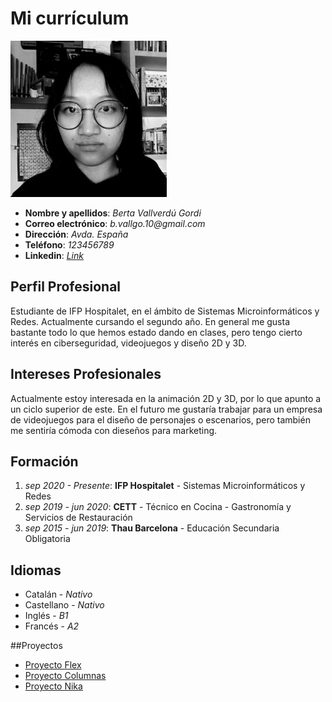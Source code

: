 # Mi currículum
![Imagen](bvallverdu.jpg) 
- **Nombre y apellidos**: _Berta Vallverdú Gordi_
- **Correo electrónico**: _b.vallgo.10@gmail.com_
- **Dirección**: _Avda. España_
- **Teléfono**: _123456789_
- **Linkedin**: _[Link](url)_

## Perfil Profesional
Estudiante de IFP Hospitalet, en el ámbito de Sistemas Microinformáticos y Redes. Actualmente cursando el segundo año. En general me gusta bastante todo lo que hemos estado dando en clases, pero tengo cierto interés en ciberseguridad, videojuegos y diseño 2D y 3D.

## Intereses Profesionales
Actualmente estoy interesada en la animación 2D y 3D, por lo que apunto a un ciclo superior de este. En el futuro me gustaría trabajar para un empresa de videojuegos para el diseño de personajes o escenarios, pero también me sentiría cómoda con dieseños para marketing.

## Formación
1. _sep 2020 - Presente_: **IFP Hospitalet** - Sistemas Microinformáticos y Redes
2. _sep 2019 - jun 2020_: **CETT** - Técnico en Cocina - Gastronomía y Servicios de Restauración
3. _sep 2015 - jun 2019_: **Thau Barcelona** - Educación Secundaria Obligatoria

## Idiomas
- Catalán - _Nativo_
- Castellano - _Nativo_
- Inglés - _B1_
- Francés - _A2_

##Proyectos
- [Proyecto Flex](flex)
- [Proyecto Columnas](columnas)
- [Proyecto Nika](nika)
